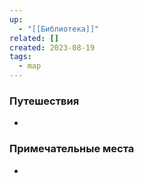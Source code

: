 ```yaml
---
up:
  - "[[Библиотека]]"
related: []
created: 2023-08-19
tags:
  - map
---
```

### Путешествия
- 

### Примечательные места
- 